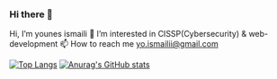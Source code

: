 ### Hi there 👋
Hi, I’m younes ismaili
👀 I’m interested in CISSP(Cybersecurity) & web-development
📫 How to reach me yo.ismailii@gmail.com



[![Top Langs](https://github-readme-stats.vercel.app/api/top-langs/?username=younes-ismaili&layout=compact)](https://github.com/younes-ismaili?tab=repositories)
[![Anurag's GitHub stats](https://github-readme-stats.vercel.app/api?username=younes-ismaili)](https://github.com/younes-ismaili?tab=repositories)





